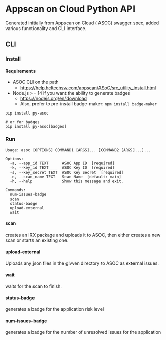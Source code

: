 # Appscan on Cloud Python API

Generated initially from Appscan on Cloud (
ASOC) [swagger spec](https://cloud.appscan.com/swagger/index.html), added various functionality and
CLI interface.

## CLI

### Install

#### Requirements

-   ASOC CLI on the path
    -   https://help.hcltechsw.com/appscan/ASoC/src_utility_install.html
-   Node.js >= 14 if you want the ability to generate badges
    -   https://nodejs.org/en/download
    -   Also, prefer to pre-install badge-maker: `npm install badge-maker`

```shell
pip install py-asoc

# or for badges
pip install py-asoc[badges]
```

### Run

```
Usage: asoc [OPTIONS] COMMAND1 [ARGS]... [COMMAND2 [ARGS]...]...

Options:
  -a, --app_id TEXT      ASOC App ID  [required]
  -k, --key_id TEXT      ASOC Key ID  [required]
  -s, --key_secret TEXT  ASOC Key Secret  [required]
  -n, --scan_name TEXT   Scan Name  [default: main]
  -h, --help             Show this message and exit.

Commands:
  num-issues-badge
  scan
  status-badge
  upload-external
  wait
```

#### scan

creates an IRX package and uploads it to ASOC, then either creates a new scan or starts an existing
one.

#### upload-external

Uploads any json files in the givven directory to ASOC as external issues.

#### wait

waits for the scan to finish.

#### status-badge

generates a badge for the application risk level

#### num-issues-badge

generates a badge for the number of unresolved issues for the application
